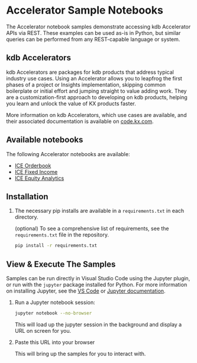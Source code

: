 # Accelerator Sample Notebooks

The Accelerator notebook samples demonstrate accessing kdb Accelerator APIs via REST. These examples can be used as-is in Python, but similar queries can be performed from any REST-capable language or system.

## kdb Accelerators

kdb Accelerators are packages for kdb products that address typical industry use cases. Using an Accelerator allows you to leapfrog the first phases of a project or Insights implementation, skipping common boilerplate or initial effort and jumping straight to value adding work. They are a customization-first approach to developing on kdb products, helping you learn and unlock the value of KX products faster.

More information on kdb Accelerators, which use cases are available, and their associated documentation is available on [code.kx.com](https://code.kx.com/insights/accelerators).

## Available notebooks

The following Accelerator notebooks are available:

- [ICE Orderbook](https://github.com/KxSystems/accelerators-samples/tree/main/ICE-OrderBook)
- [ICE Fixed Income](https://github.com/KxSystems/accelerators-samples/tree/main/ICE-Fixed-Income)
- [ICE Equity Analytics](https://github.com/KxSystems/accelerators-samples/tree/main/ICE-Equity-Analytics)

## Installation

1. The necessary pip installs are available in a `requirements.txt` in each directory.

    (optional) To see a comprehensive list of requirements, see the `requirements.txt` file in the repository.

    ```bash
    pip install -r requirements.txt
    ```

## View & Execute The Samples

Samples can be run directly in Visual Studio Code using the Jupyter plugin, or run with the `jupyter` package installed for Python. For more information on installing Jupyter, see the [VS Code](https://github.com/microsoft/vscode-jupyter) or [Jupyter documentation](https://jupyter.org/install).

1. Run a Jupyter notebook session:

    ```bash
    jupyter notebook --no-browser
    ```

    This will load up the jupyter session in the background and display a URL on screen for you.

1. Paste this URL into your browser

    This will bring up the samples for you to interact with.